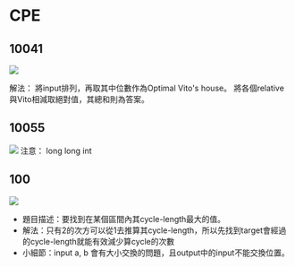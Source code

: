 # CPE

## 10041
![](https://i.imgur.com/qaoUQq4.png)

解法：
將input排列，再取其中位數作為Optimal Vito's house。
將各個relative與Vito相減取絕對值，其總和則為答案。

## 10055
![](https://i.imgur.com/3Eu5RgQ.png)
注意： long long int

## 100
![](https://i.imgur.com/nymGf31.png)
* 題目描述：要找到在某個區間內其cycle-length最大的值。
* 解法：只有2的次方可以從1去推算其cycle-length，所以先找到target會經過的cycle-length就能有效減少算cycle的次數
* 小細節：input a, b 會有大小交換的問題，且output中的input不能交換位置。

